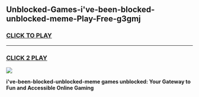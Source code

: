 
## Unblocked-Games-i've-been-blocked-unblocked-meme-Play-Free-g3gmj
<h3>
<a href="https://premium76.site?title=i've-been-blocked-unblocked-meme&ref=20M">CLICK TO PLAY</a></h3>
<hr>

<h3>
<a href="https://premium76.site?title=i've-been-blocked-unblocked-meme&ref=20M">CLICK 2 PLAY</a>
  
</h3>

<a href="https://premium76.site?title=i've-been-blocked-unblocked-meme&ref=19M"><img src="https://clearcache.store/games.png"></a>


**i've-been-blocked-unblocked-meme games unblocked: Your Gateway to Fun and Accessible Online Gaming**
